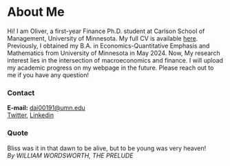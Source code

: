 # About Me
Hi! I am Oliver, a first-year Finance Ph.D. student at Carlson School of Management, University of Minnesota. My full CV is available [here](/CV081324.pdf). \
Previously, I obtained my B.A. in Economics-Quantitative Emphasis and Mathematics from University of Minnesota in May 2024. Now, My research interest lies in the intersection of macroeconomics and finance. I will upload my academic progress on my webpage in the future. Please reach out to me if you have any question!

### Contact
**E-mail:** dai00191@umn.edu\
[Twitter](https://x.com/Oliver_Dai_Econ), [Linkedin](/OliverDai_LinkedIn.html)
    

### Quote
Bliss was it in that dawn to be alive, but to be young was very heaven!\
_By WILLIAM WORDSWORTH, THE PRELUDE_


